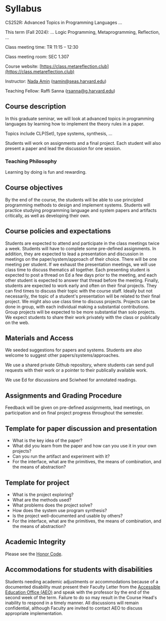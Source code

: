 # Syllabus
 
CS252R: Advanced Topics in Programming Languages ...

This term (Fall 2024): ... Logic Programming, Metaprogramming, Reflection, ...

Class meeting time: TR 11:15 – 12:30

Class meeting room: SEC 1.307

Course website: [https://class.metareflection.club](https://class.metareflection.club)

Instructor: [Nada Amin](https://namin.seas.harvard.edu) (<a href="mailto:namin@seas.harvard.edu">namin@seas.harvard.edu</a>)

Teaching Fellow: Raffi Sanna (<a href="mailto:rsanna@g.harvard.edu">rsanna@g.harvard.edu</a>)

## Course description

In this graduate seminar, we will look at advanced topics in programming languages by learning how to implement the theory rules in a paper.

Topics include CLP(Set), type systems, synthesis, ...

Students will work on assignments and a final project.
Each student will also present a paper and lead the discussion for one session.

### Teaching Philosophy
Learning by doing is fun and rewarding.

## Course objectives
By the end of the course, the students will be able to use principled programming methods to design and implement systems. Students will practice studying programming language and system papers and artifacts critically, as well as developing their own.

## Course policies and expectations
Students are expected to attend and participate in the class meetings twice a week. Students will have to complete some pre-defined assignments. In addition, they are expected to lead a presentation and discussion in meetings on the paper/system/approach of their choice. There will be one meeting per student. If we exhaust the presentation meetings, we will use class time to discuss thematics all together. Each presenting student is expected to post a thread on Ed a few days prior to the meeting, and each other student is expected to answer that thread before the meeting. Finally, students are expected to work early and often on their final projects. They can find times to discuss their topic with the course staff. Ideally but not necessarily, the topic of a student's presentation will be related to their final project. We might also use class time to discuss projects. Projects can be done in group, with each individual making a substantial contributions. Group projects will be expected to be more substantial than solo projects. We expect students to share their work privately with the class or publically on the web.

## Materials and Access
We seeded suggestions for papers and systems. Students are also welcome to suggest other papers/systems/approaches.

We use a shared private Github repository, where students can send pull requests with their work or a pointer to their publically available work.

We use Ed for discussions and Sciwheel for annotated readings.

## Assignments and Grading Procedure
Feedback will be given on pre-defined assignments, lead meetings, on participation and on final project progress throughout the semester.

## Template for paper discussion and presentation
- What is the key idea of the paper?
- What did you learn from the paper and how can you use it in your own projects?
- Can you run the artifact and experiment with it?
- For the interface, what are the primitives, the means of combination, and the means of abstraction?

## Template for project
- What is the project exploring?
- What are the methods used?
- What problems does the project solve?
- How does the system use program synthesis?
- Is the project well-documented and usable by others?
- For the interface, what are the primitives, the means of combination, and the means of abstraction?

## Academic Integrity
Please see the [Honor Code](https://honor.fas.harvard.edu/honor-code).

## Accommodations for students with disabilities
Students needing academic adjustments or accommodations because of a documented disability must present their Faculty Letter from the [Accessible Education Office (AEO)](https://www.aeo.fas.harvard.edu/) and speak with the professor by the end of the second week of the term. Failure to do so may result in the Course Head's inability to respond in a timely manner. All discussions will remain confidential, although Faculty are invited to contact AEO to discuss appropriate implementation.
